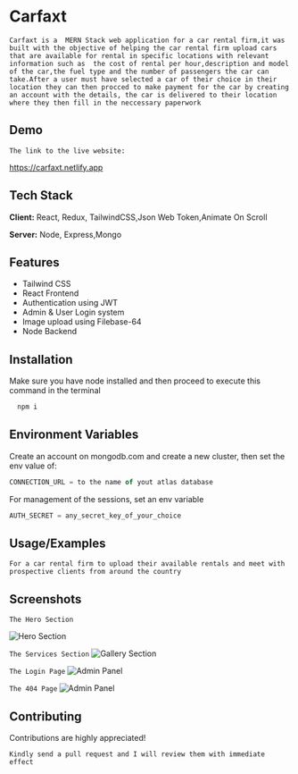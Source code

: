 # Carfaxt
`Carfaxt is a  MERN Stack web application for a car rental firm,it was built with the objective of helping the car rental firm upload cars that are available for rental in specific locations with relevant information such as  the cost of rental per hour,description and model of the car,the fuel type and the number of passengers the car can take.After a user must have selected a car of their choice in their location they can then procced to make payment for the car by creating an account with the details, the car is delivered to their location where they then fill in the neccessary paperwork`
## Demo

`The link to the live website:`

https://carfaxt.netlify.app
## Tech Stack

**Client:** React, Redux, TailwindCSS,Json Web Token,Animate On Scroll

**Server:** Node, Express,Mongo


## Features

- Tailwind CSS
- React Frontend
- Authentication using JWT
- Admin & User Login system
- Image upload using Filebase-64
- Node Backend




## Installation

Make sure you have node installed and then proceed to execute this command in the terminal

```bash
  npm i
```
    
## Environment Variables

Create an account on mongodb.com and create a new cluster, then set the env value of:

```javascript
CONNECTION_URL = to the name of yout atlas database

```

For management of the sessions, set an env variable

```javascript
AUTH_SECRET = any_secret_key_of_your_choice

```


## Usage/Examples

`For a car rental firm to upload their available rentals and meet with prospective clients from around the country`
## Screenshots
`The Hero Section`

![Hero Section](https://i2.paste.pics/G1DT5.png)

`The Services Section`
![Gallery Section](https://i2.paste.pics/G1DTY.png)

`The Login Page`
![Admin Panel](https://i2.paste.pics/G1DVH.png)

`The 404 Page`
![Admin Panel](https://i2.paste.pics/G1E36.png)

## Contributing

Contributions are highly appreciated!

`Kindly send a pull request and I will review them with immediate effect`

